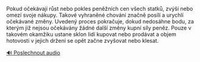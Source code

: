 
Pokud očekávají růst nebo pokles peněžních cen všech statků, zvýší nebo omezí svoje nákupy. Takové vyhraněné chování značně posílí a urychlí očekávané změny. Uvedený proces pokračuje, dokud nedosáhne bodu, za kterým již nejsou očekávány žádné další změny kupní síly peněz. Pouze v takovém okamžiku ustane sklon lidí kupovat nebo prodávat a objem hotovosti v jejich držení se opět začne zvyšovat nebo klesat.

[🔊 Poslechnout audio](/data/7-paragraphs/audio/chapter_79/para_009-Pokud-oekvaj-rst-nebo-pokles-pennch-cen-ve.mp3)
